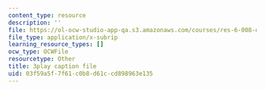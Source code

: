 ```yaml
---
content_type: resource
description: ''
file: https://ol-ocw-studio-app-qa.s3.amazonaws.com/courses/res-6-008-digital-signal-processing-spring-2011/03f59a5f7f61c0b8d61ccd898963e135_zBJMh-m9b1E.srt
file_type: application/x-subrip
learning_resource_types: []
ocw_type: OCWFile
resourcetype: Other
title: 3play caption file
uid: 03f59a5f-7f61-c0b8-d61c-cd898963e135
---
```

